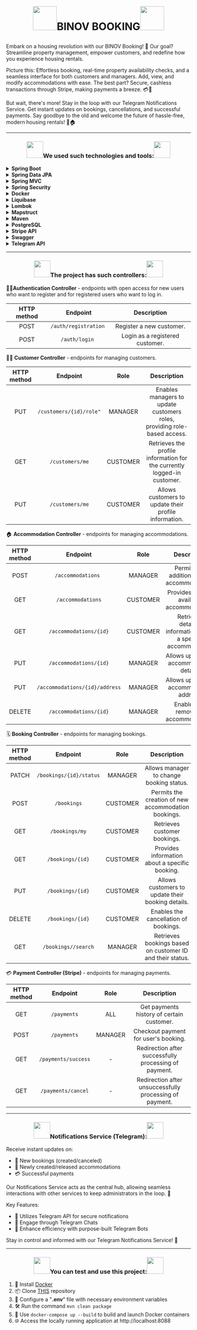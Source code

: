 # <p align="center"><img src="https://cdn.icon-icons.com/icons2/3761/PNG/512/house_building_home_icon_231030.png" width="65"/>BINOV BOOKING<img src="https://cdn.icon-icons.com/icons2/3761/PNG/512/house_building_home_icon_231030.png" width="65"/></p>
Embark on a housing revolution with our BINOV Booking! 🌟 Our goal? Streamline property management, empower customers, and redefine how you experience housing rentals.

Picture this: Effortless booking, real-time property availability checks, and a seamless interface for both customers and managers. Add, view, and modify accommodations with ease. The best part? Secure, cashless transactions through Stripe, making payments a breeze. 💳💨

But wait, there's more! Stay in the loop with our Telegram Notifications Service. Get instant updates on bookings, cancellations, and successful payments. Say goodbye to the old and welcome the future of hassle-free, modern housing rentals! 🚀🏠

-------
### <p align="center"><img src="https://media4.giphy.com/media/hJl9v892gjwLEdHoZv/giphy.gif?cid=790b7611l43ui7nrwxl8x9ywd5p44aufwveucp8jd1p8yjj5&ep=v1_stickers_search&rid=giphy.gif&ct=s" width="45"/>We used such technologies and tools:<img src="https://media4.giphy.com/media/hJl9v892gjwLEdHoZv/giphy.gif?cid=790b7611l43ui7nrwxl8x9ywd5p44aufwveucp8jd1p8yjj5&ep=v1_stickers_search&rid=giphy.gif&ct=s" width="45"/></p>
<details>
  <summary><b>Spring Boot</b></summary>

*A framework for building and deploying Java applications with an embedded server, simplifying configuration and accelerating development.*
</details>
<details>
  <summary><b>Spring Data JPA</b></summary>

*Part of the Spring Data project, providing an abstraction for working with databases through JPA (Java Persistence API), simplifying interaction with relational databases.*
</details>
<details>
  <summary><b>Spring MVC</b></summary>

*Model-View-Controller framework for developing web applications, enabling easy creation of websites and web services.*
</details>
<details>
  <summary><b>Spring Security</b></summary>

*Framework for securing Spring applications, adding authentication and authorization to protect resources.*
</details>
<details>
  <summary><b>Docker</b></summary>

*Platform for automating deployment and managing containerized applications, simplifying work with isolated environments.*
</details>
<details>
  <summary><b>Liquibase</b></summary>

*Tool for version control of database schemas, allowing controlled schema changes.*
</details>
<details>
  <summary><b>Lombok</b></summary>

*Library that automates code generation to reduce boilerplate cLombok: ode, such as getters, setters, and equals/hashCode.Lombok: ode, such as getters, setters, and equals/hashCode.*
</details>
<details>
  <summary><b>Mapstruct </b></summary>

*Library for automatic code generation of mappings between Java objects, simplifying conversion between different models.*
</details>
<details>
  <summary><b>Maven</b></summary>

*Tool for managing project dependencies, compilation, building, and publishing of Java programs.*
</details>
<details>
  <summary><b>PostgreSQL </b></summary>

*Relational database that uses the SQL language for managing and interacting with data.*
</details>
<details>
  <summary><b>Stripe API</b></summary>

*A set of tools and APIs for building online payment solutions, allowing developers to integrate payment processing into their applications.*
</details>
<details>
  <summary><b>Swagger</b></summary>

*Tool for automatically generating API documentation, allowing developers to interactively engage with and understand the structure of the API.*
</details>
<details>
  <summary><b>Telegram API</b></summary>

*A set of APIs provided by Telegram Messenger for building chatbots, integrations, and other applications on the Telegram platform.*
</details>

------

### <p align="center"><img src="https://media4.giphy.com/media/hJl9v892gjwLEdHoZv/giphy.gif?cid=790b7611l43ui7nrwxl8x9ywd5p44aufwveucp8jd1p8yjj5&ep=v1_stickers_search&rid=giphy.gif&ct=s" width="45"/>The project has such controllers:<img src="https://media4.giphy.com/media/hJl9v892gjwLEdHoZv/giphy.gif?cid=790b7611l43ui7nrwxl8x9ywd5p44aufwveucp8jd1p8yjj5&ep=v1_stickers_search&rid=giphy.gif&ct=s" width="45"/></p>
📝🔑**Authentication Controller** - endpoints with open access for new users who want to register and for registered users who want to log in.

| HTTP method |       Endpoint        |           Description           |
|:-----------:|:---------------------:|:-------------------------------:|
|    POST     | `/auth/registration ` |    Register a new customer.     |
|    POST     |    `/auth/login `     | Login as a registered customer. |

🧑‍💼 **Customer Controller** - endpoints for managing customers.

| HTTP method |         Endpoint         |   Role   |                               Description                                |
|:-----------:|:------------------------:|:--------:|:------------------------------------------------------------------------:|
|     PUT     | `/customers/{id}/role" ` | MANAGER  | Enables managers to update customers roles, providing role-based access. |
|     GET     |     `/customers/me`      | CUSTOMER | Retrieves the profile information for the currently logged-in customer.  |
|     PUT     |     `/customers/me`      | CUSTOMER |          Allows customers to update their profile information.           |

🏠 **Accommodation Controller** - endpoints for managing accommodations.

| HTTP method |            Endpoint            |   Role   |                          Description                           |
|:-----------:|:------------------------------:|:--------:|:--------------------------------------------------------------:|
|    POST     |       `/accommodations `       | MANAGER  |          Permits the addition of new accommodations.           |
|     GET     |       `/accommodations`        | CUSTOMER |          Provides a list of available accommodations.          |
|     GET     |     `/accommodations/{id}`     | CUSTOMER | Retrieves detailed information about a specific accommodation. |
|     PUT     |     `/accommodations/{id}`     | MANAGER  |            Allows updates to accommodation details.            |
|     PUT     | `/accommodations/{id}/address` | MANAGER  |            Allows updates to accommodation address.            |
|   DELETE    |     `/accommodations/{id}`     | MANAGER  |             Enables the removal of accommodations.             |

🗓️ **Booking Controller** - endpoints for managing bookings.

| HTTP method |        Endpoint         |   Role   |                        Description                        |
|:-----------:|:-----------------------:|:--------:|:---------------------------------------------------------:|
|    PATCH    | `/bookings/{id}/status` | MANAGER  |         Allows manager to change booking status.          |
|    POST     |       `/bookings`       | CUSTOMER |    Permits the creation of new accommodation bookings.    |
|     GET     |     `/bookings/my`      | CUSTOMER |               Retrieves customer bookings.                |
|     GET     |    `/bookings/{id}`     | CUSTOMER |      Provides information about a specific booking.       |
|     PUT     |    `/bookings/{id}`     | CUSTOMER |     Allows customers to update their booking details.     |
|   DELETE    |    `/bookings/{id}`     | CUSTOMER |           Enables the cancellation of bookings.           |
|     GET     |   `/bookings//search`   | MANAGER  | Retrieves bookings based on customer ID and their status. |

💳 **Payment Controller (Stripe)** - endpoints for managing payments.

| HTTP method |      Endpoint       |  Role   |                       Description                       |
|:-----------:|:-------------------:|:-------:|:-------------------------------------------------------:|
|     GET     |     `/payments`     |   ALL   |        Get payments history of certain customer.        |
|    POST     |     `/payments`     | MANAGER |          Checkout payment for user's booking.           |
|     GET     | `/payments/success` |    -    |  Redirection after successfully processing of payment.  |
|     GET     | `/payments/cancel`  |    -    | Redirection after unsuccessfully processing of payment. |

------

### <p align="center"><img src="https://media4.giphy.com/media/hJl9v892gjwLEdHoZv/giphy.gif?cid=790b7611l43ui7nrwxl8x9ywd5p44aufwveucp8jd1p8yjj5&ep=v1_stickers_search&rid=giphy.gif&ct=s" width="45"/>Notifications Service (Telegram):<img src="https://media4.giphy.com/media/hJl9v892gjwLEdHoZv/giphy.gif?cid=790b7611l43ui7nrwxl8x9ywd5p44aufwveucp8jd1p8yjj5&ep=v1_stickers_search&rid=giphy.gif&ct=s" width="45"/></p>
Receive instant updates on:

- 📅 New bookings (created/canceled)
- 🏡 Newly created/released accommodations
- 💳 Successful payments

Our Notifications Service acts as the central hub, allowing seamless interactions with other services to keep administrators in the loop. 🔄

Key Features:

- 🤖 Utilizes Telegram API for secure notifications
- 💬 Engage through Telegram Chats
- 🚀 Enhance efficiency with purpose-built Telegram Bots

Stay in control and informed with our Telegram Notifications Service! 🌟

-------

### <p align="center"><img src="https://media4.giphy.com/media/hJl9v892gjwLEdHoZv/giphy.gif?cid=790b7611l43ui7nrwxl8x9ywd5p44aufwveucp8jd1p8yjj5&ep=v1_stickers_search&rid=giphy.gif&ct=s" width="45"/>You can test and use this project:<img src="https://media4.giphy.com/media/hJl9v892gjwLEdHoZv/giphy.gif?cid=790b7611l43ui7nrwxl8x9ywd5p44aufwveucp8jd1p8yjj5&ep=v1_stickers_search&rid=giphy.gif&ct=s" width="45"/></p>
1. 🚀 Install [Docker](https://www.docker.com/products/docker-desktop/)
2. 📦 Clone [THIS](https://github.com/jv-sep23-binov/accommodation-booking-service) repository
3. 🔧 Configure a "**.env**" file with necessary environment variables
4. 🛠️ Run the command `mvn clean package`
5. 🚢 Use `docker-compose up --build` to build and launch Docker containers
6. 🌐 Access the locally running application at http://localhost:8088
